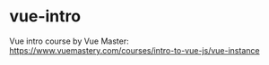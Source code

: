 # vue-intro
Vue intro course by Vue Master: https://www.vuemastery.com/courses/intro-to-vue-js/vue-instance
